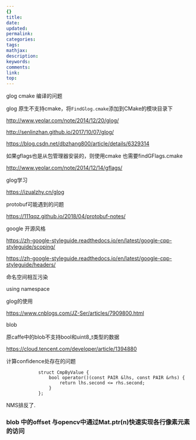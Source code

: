 ```yaml
---
{}
title:
date:
updated:
permalink:
categories:
tags:
mathjax:
description:
keywords:
comments:
link:
top:
---
```






glog cmake 编译的问题

glog 原生不支持cmake，将`FindGlog.cmake`添加到CMake的模块目录下

http://www.yeolar.com/note/2014/12/20/glog/

http://senlinzhan.github.io/2017/10/07/glog/

https://blog.csdn.net/dbzhang800/article/details/6329314

如果gflags也是从包管理器安装的，则使用cmake 也需要findGFlags.cmake

http://www.yeolar.com/note/2014/12/14/gflags/

glog学习

https://izualzhy.cn/glog

protobuf可能遇到的问题

https://111qqz.github.io/2018/04/protobuf-notes/





google 开源风格

https://zh-google-styleguide.readthedocs.io/en/latest/google-cpp-styleguide/scoping/

https://zh-google-styleguide.readthedocs.io/en/latest/google-cpp-styleguide/headers/

命名空间相互污染

using namespace



glog的使用

https://www.cnblogs.com/JZ-Ser/articles/7909800.html



blob

原caffe中的blob不支持bool和uint8_t类型的数据

https://cloud.tencent.com/developer/article/1394880





计算confidence处存在的问题

```
            struct CmpByValue {
                bool operator()(const PAIR &lhs, const PAIR &rhs) {
                    return lhs.second <= rhs.second;
                }
            };
```

NMS排反了.





### blob 中的offset 与opencv中通过Mat.ptr(n)快速实现各行像素元素的访问